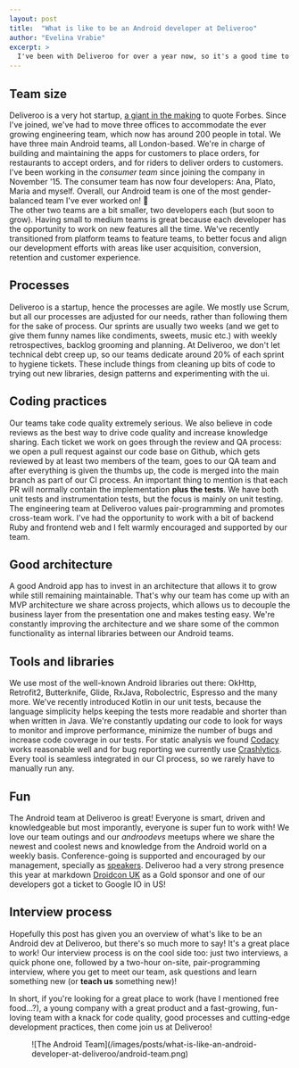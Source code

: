 ```yaml
---
layout: post
title:  "What is like to be an Android developer at Deliveroo"
author: "Evelina Vrabie"
excerpt: >
  I've been with Deliveroo for over a year now, so it's a good time to share what's like to be an Android developer here, how we do development, what tools we use, what are our practices etc. Hopefully this will inspire other devs to come and join us.
---
```


## Team size
Deliveroo is a very hot startup, [a giant in the making](http://www.forbes.com/sites/parmyolson/2015/11/25/british-startup-deliveroo-may-be-a-giant-in-the-making) to quote Forbes. Since I've joined, we've had to move three offices to accommodate the ever growing engineering team, which now has around 200 people in total.
We have three main Android teams, all London-based. We're in charge of building and maintaining the apps for customers to place orders, for restaurants to accept orders, and for riders to deliver orders to customers. I've been working in the *consumer team* since joining the company in November '15. The consumer team has now four developers: Ana, Plato, Maria and myself. Overall, our Android team is one of the most gender-balanced team I've ever worked on! 🎉  
The other two teams are a bit smaller, two developers each (but soon to grow). Having small to medium teams is great because each developer has the opportunity to work on new features all the time. 
We've recently transitioned from platform teams to feature teams, to better focus and align our development efforts with areas like user acquisition, conversion, retention and customer experience.

## Processes
Deliveroo is a startup, hence the processes are agile. We mostly use Scrum, but all our processes are adjusted for our needs, rather than following them for the sake of process. Our sprints are usually two weeks (and we get to give them 
funny names like condiments, sweets, music etc.) with weekly retrospectives, backlog grooming and planning.
At Deliveroo, we don't let technical debt creep up, so our teams dedicate around 20% of each sprint to hygiene tickets. These include things from cleaning up bits of code to trying out new libraries, design patterns and experimenting with the ui.

## Coding practices
Our teams take code quality extremely serious.  We also believe in code reviews as the best way to drive code quality and increase knowledge sharing. Each ticket we work on goes through the review and QA process: we open a pull request against our code base on Github, which gets reviewed by at least two members of the team,  goes to our QA team and after everything is given the thumbs up, the code is merged into the main branch as part of our CI process. An important thing to mention is that each PR will normally contain the implementation **plus the tests**. We have both unit tests and instrumentation tests, but the focus is mainly on unit testing. 
The engineering team at Deliveroo values pair-programming and promotes cross-team work. I've had the opportunity to work with a bit of backend Ruby and frontend web and I felt warmly encouraged and supported by our team.

## Good architecture
A good Android app has to invest in an architecture that allows it to grow while still remaining maintainable. That's why our team has come up with an MVP architecture we share across projects, which allows us to decouple the business layer from the presentation one and makes testing easy. We're constantly improving the architecture and we share some of the common functionality as internal libraries between our Android teams. 

## Tools and libraries
We use most of the well-known Android libraries out there: OkHttp, Retrofit2, Butterknife, Glide, RxJava, Robolectric, Espresso and the many more. We've recently introduced Kotlin in our unit tests, because the language simplicity helps keeping the tests more readable and shorter than when written in Java. 
We're constantly updating our code to look for ways to monitor and improve performance, minimize the number of bugs and increase code coverage in our tests. For static analysis we found [Codacy](https://www.codacy.com/) works reasonable well and for bug reporting we currently use [Crashlytics](http://try.crashlytics.com/). Every tool is seamless integrated in our CI process, so we rarely have to manually run any.

## Fun
The Android team at Deliveroo is great! Everyone is smart, driven and knowledgeable but most imporantly, everyone is super fun to work with! We love our team outings and our *androodevs* meetups where we share the newest and coolest news and knowledge from the Android world on a weekly basis. Conference-going is supported and encouraged by our management, specially as [speakers](https://skillsmatter.com/skillscasts/9116-battle-of-immutables-autovalue-vs-lombok). Deliveroo had a very strong presence this year at markdown [Droidcon UK](http://uk.droidcon.com/#sponsorship) as a Gold sponsor and one of our developers got a ticket to Google IO in US!

## Interview process
Hopefully this post has given you an overview of what's like to be an Android dev at Deliveroo, but there's so much more to say! It's a great place to work! Our interview process is on the cool side too: just two interviews, a quick phone one, followed by a two-hour on-site, pair-programming interview, where you get to meet our team, ask questions and learn something new (or **teach us** something new)! 

In short, if you're looking for a great place to work (have I mentioned free food...?), a young company with a great product and a fast-growing, fun-loving team with a knack for code quality, good processes and cutting-edge development practices, then come join us at Deliveroo!

<figure class="small">
![The Android Team](/images/posts/what-is-like-an-android-developer-at-deliveroo/android-team.png)
</figure>

